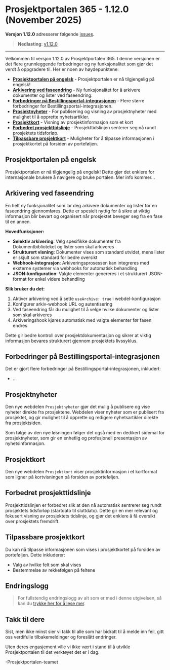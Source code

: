 # Prosjektportalen 365 - 1.12.0 (November 2025)

**Versjon 1.12.0** adresserer følgende [issues](https://github.com/Puzzlepart/prosjektportalen365/issues?q=is%3Aissue+is%3Aclosed+milestone%3A1.12.0).
> **Nedlasting**: [v1.12.0](https://github.com/Puzzlepart/prosjektportalen365/releases)

---

Velkommen til versjon 1.12.0 av Prosjektportalen 365. I denne versjonen er det flere grunnleggende forbedringer og ny funksjonalitet som gjør det verdt å oppgradere til. Her er noen av høydepunktene:

- **[Prosjektportalen på engelsk](#prosjektportalen-pa-engelsk)** - Prosjektportalen er nå tilgjengelig på engelsk!
- **[Arkivering ved faseendring](#arkivering-ved-faseendring)** - Ny funksjonalitet for å arkivere dokumenter og lister ved faseendring.
- **[Forbedringer på Bestillingsportal-integrasjonen](#forbedringer-pa-bestillingsportal-integrasjonen)** - Flere større forbedringer for Bestillingsportal-integrasjonen.
- **[Prosjektnyheter](#prosjektnyheter)** - For publisering og visning av prosjektnyheter med mulighet til å opprette nyhetsartikler.
- **[Prosjektkort](#prosjektkort)** - Visning av prosjektinformasjon som et kort
- **[Forbedret prosjekttidslinje](#forbedret-prosjekttidslinje)** - Prosjekttidslinjen senterer seg nå rundt prosjektets tidsforløp.
- **[Tilpassbare prosjektkort](#tilpassbare-prosjektkort)** - Muligheter for å tilpasse informasjonen i prosjektkortet på forsiden av porteføljen.

## Prosjektportalen på engelsk

Prosjektportalen er nå tilgjengelig på engelsk! Dette gjør det enklere for internasjonale brukere å navigere og bruke portalen. Mer info kommer...

## Arkivering ved faseendring

En helt ny funksjonalitet som lar deg arkivere dokumenter og lister før en faseendring gjennomføres. Dette er spesielt nyttig for å sikre at viktig informasjon blir bevart og organisert når prosjektet beveger seg fra en fase til en annen.

**Hovedfunksjoner:**
- **Selektiv arkivering**: Velg spesifikke dokumenter fra Dokumentbiblioteket og lister som skal arkiveres
- **Strukturert visning**: Dokumenter vises som standard utvidet, mens lister er skjult som standard for bedre oversikt
- **Webhook-integrasjon**: Arkiveringsprosessen kan integreres med eksterne systemer via webhooks for automatisk behandling
- **JSON-konfiguration**: Valgte elementer genereres i et strukturert JSON-format for enkel videre behandling

**Slik bruker du det:**
1. Aktiver arkivering ved å sette `useArchive: true` i webdel-konfigurasjon
2. Konfigurer arkiv-webhook URL og autentisering
3. Ved faseendring får du mulighet til å velge hvilke dokumenter og lister som skal arkiveres
4. Arkiveringshook kjøres automatisk med valgte elementer før fasen endres

Dette gir bedre kontroll over prosjektdokumentasjon og sikrer at viktig informasjon bevares strukturert gjennom prosjektets livssyklus.

## Forbedringer på Bestillingsportal-integrasjonen

Det er gjort flere forbedringer på Bestillingsportal-integrasjonen, inkludert:

- ...

## Prosjektnyheter

Den nye webdelen `Prosjektnyheter` gjør det mulig å publisere og vise nyheter direkte fra prosjektene. Webdelen viser nyheter som er publisert fra prosjektet, og gir mulighet til å opprette og redigere nyhetsartikler direkte fra prosjektsiden.

Som følge av den nye løsningen følger det også med en dedikert sidemal for prosjektnyheter, som gir en enhetlig og profesjonell presentasjon av nyhetsinformasjon.

## Prosjektkort

Den nye webdelen `Prosjektkort` viser prosjektinformasjon i et kortformat som ligner på kortvisningen på forsiden av porteføljen.

## Forbedret prosjekttidslinje

Prosjekttidslinjen er forbedret slik at den nå automatisk sentrerer seg rundt prosjektets tidsforløp (startdato til sluttdato). Dette gir en mer relevant og fokusert visning av prosjektets tidslinje, og gjør det enklere å få oversikt over prosjektets fremdrift.

## Tilpassbare prosjektkort

Du kan nå tilpasse informasjonen som vises i prosjektkortet på forsiden av porteføljen. Dette inkluderer:

- Valg av hvilke felt som skal vises
- Bestemmelse av rekkefølgen på feltene

## Endringslogg

> For fullstendig endringslogg av alt som er med i denne utgivelsen, så kan du [trykke her for å lese mer](../CHANGELOG.md).

## Takk til dere

Sist, men ikke minst sier vi takk til alle som har bidratt til å melde inn feil, gitt oss verdifulle tilbakemeldinger og foreslått endringer.

Uten deres engasjement ville vi ikke vært i stand til å utvikle Prosjektportalen til det verktøyet det er i dag.

-Prosjektportalen-teamet
